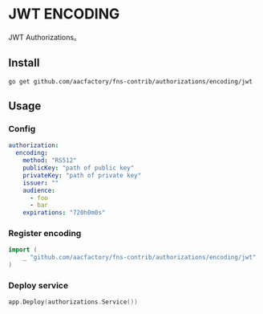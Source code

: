 # JWT ENCODING

JWT Authorizations。

## Install

```shell
go get github.com/aacfactory/fns-contrib/authorizations/encoding/jwt
```

## Usage

### Config
```yaml
authorization:
  encoding:
    method: "RS512"
    publicKey: "path of public key"
    privateKey: "path of private key"
    issuer: ""
    audience: 
      - foo
      - bar
    expirations: "720h0m0s"
```

### Register encoding

```go
import (
    _ "github.com/aacfactory/fns-contrib/authorizations/encoding/jwt"
)

```

### Deploy service

```go
app.Deploy(authorizations.Service())
```